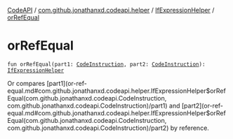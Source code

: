 [CodeAPI](../../index.md) / [com.github.jonathanxd.codeapi.helper](../index.md) / [IfExpressionHelper](index.md) / [orRefEqual](.)

# orRefEqual

`fun orRefEqual(part1: `[`CodeInstruction`](../../com.github.jonathanxd.codeapi/-code-instruction.md)`, part2: `[`CodeInstruction`](../../com.github.jonathanxd.codeapi/-code-instruction.md)`): `[`IfExpressionHelper`](index.md)

Or compares [part1](or-ref-equal.md#com.github.jonathanxd.codeapi.helper.IfExpressionHelper$orRefEqual(com.github.jonathanxd.codeapi.CodeInstruction, com.github.jonathanxd.codeapi.CodeInstruction)/part1) and [part2](or-ref-equal.md#com.github.jonathanxd.codeapi.helper.IfExpressionHelper$orRefEqual(com.github.jonathanxd.codeapi.CodeInstruction, com.github.jonathanxd.codeapi.CodeInstruction)/part2) by reference.


